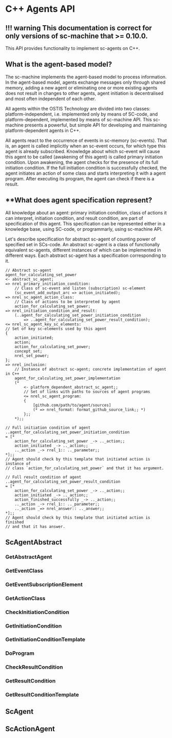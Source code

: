 # **C++ Agents API**

!!! warning
    This documentation is correct for only versions of sc-machine that >= 0.10.0.
--- 

This API provides functionality to implement sc-agents on C++.

## **What is the agent-based model?**

The sc-machine implements the agent-based model to process information. In the agent-based model, agents exchange messages only through shared memory, adding a new agent or eliminating one or more existing agents does not result in changes to other agents, agent initiation is decentralised and most often independent of each other. 

All agents within the OSTIS Technology are divided into two classes: platform-independent, i.e. implemented only by means of SC-code, and platform-dependent, implemented by means of sc-machine API. This sc-machine presents a powerful, but simple API for developing and maintaining platform-dependent agents in C++.

All agents react to the occurrence of events in sc-memory (sc-events). That is, an agent is called implicitly when an sc-event occurs, for which type this agent is already subscribed. Knowledge about which sc-event will cause this agent to be called (awakening of this agent) is called primary initiation condition. Upon awakening, the agent checks for the presence of its full initiation condition. If the full initiation condition is successfully checked, the agent initiates an action of some class and starts interpreting it with a agent program. After executing its program, the agent can check if there is a result.

## **What does agent specification represent?

All knowledge about an agent: primary initiation condition, class of actions it can interpret, initiation condition, and result condition, are part of specification of this agent. This specification can be represented either in a knowledge base, using SC-code, or programmarly, using sc-machine API.

Let's describe specification for abstract sc-agent of counting power of specified set in SCs-code. An abstract sc-agent is a class of functionally equivalent sc-agents, different instances of which can be implemented in different ways. Each abstract sc-agent has a specification corresponding to it.

```scs
// Abstract sc-agent
agent_for_calculating_set_power
<- abstract_sc_agent;
=> nrel_primary_initiation_condition: 
    // Class of sc-event and listen (subscription) sc-element
    (sc_event_add_output_arc => action_initiated); 
=> nrel_sc_agent_action_class:
    // Class of actions to be interpreted by agent
    action_for_сalculating_set_power; 
=> nrel_initiation_condition_and_result: 
    (..agent_for_calculating_set_power_initiation_condition 
        => ..agent_for_calculating_set_power_result_condition);
<= nrel_sc_agent_key_sc_elements:
// Set of key sc-elements used by this agent
{
    action_initiated;
    action;
    action_for_сalculating_set_power;
    concept_set;
    nrel_set_power;
};
=> nrel_inclusion: 
    // Instance of abstract sc-agent; concrete implementation of agent in C++
    agent_for_calculating_set_power_implementation 
    (*
        <- platform_dependent_abstract_sc_agent;;
        // Set of links with paths to sources of agent programs
        <= nrel_sc_agent_program: 
        {
            [github.com/path/to/agent/sources] 
            (* => nrel_format: format_github_source_link;; *)
        };; 
    *);;

// Full initiation condition of agent
..agent_for_calculating_set_power_initiation_condition
= [*
    action_for_сalculating_set_power _-> .._action;;
    action_initiated _-> .._action;;
    .._action _-> rrel_1:: .._parameter;;
*];; 
// Agent should check by this template that initiated action is instance of 
// class `action_for_сalculating_set_power` and that it has argument.

// Full result condition of agent
..agent_for_calculating_set_power_result_condition
= [*
    action_for_сalculating_set_power _-> .._action;;
    action_initiated _-> .._action;;
    action_finished_successfully _-> .._action;;
    .._action _-> rrel_1:: .._parameter;;
    .._action _=> nrel_answer:: .._answer;;
*];;
// Agent should check by this template that initiated action is finished 
// and that it has answer.
```

## **ScAgentAbstract**

### **GetAbstractAgent**

### **GetEventClass**

### **GetEventSubscriptionElement**

### **GetActionClass**

### **CheckInitiationCondition**

### **GetInitiationCondition**

### **GetInitiationConditionTemplate**

### **DoProgram**

### **CheckResultCondition**

### **GetResultCondition**

### **GetResultConditionTemplate**

## **ScAgent**



## **ScActionAgent**
